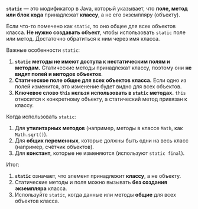 **`static`** — это модификатор в Java, который указывает, что **поле, метод или блок кода** принадлежат **классу**, а не его экземпляру (объекту).

Если что-то помечено как `static`, то оно общее для всех объектов класса. **Не нужно создавать объект**, чтобы использовать `static` поле или метод. Достаточно обратиться к ним через имя класса.

Важные особенности `static`:
1. **`static` методы не имеют доступа к нестатическим полям и методам.** Статические методы принадлежат классу, поэтому они **не видят полей и методов объектов**.
2. **Статическое поле общее для всех объектов класса.** Если одно из полей изменится, это изменение будет видно для всех объектов.
3. **Ключевое слово `this` нельзя использовать в `static` методах.** `this` относится к конкретному объекту, а статический метод привязан к классу.

Когда использовать `static`:
1. Для **утилитарных методов** (например, методы в классе `Math`, как `Math.sqrt()`).
2. Для **общих переменных**, которые должны быть одни на весь класс (например, счётчик объектов).
3. Для **констант**, которые не изменяются (используют `static final`).

Итог:
1. **`static`** означает, что элемент принадлежит **классу**, а не объекту.
2. Статические методы и поля можно вызывать **без создания экземпляра** класса.
3. Используйте `static`, когда данные или методы **общие** для всех объектов класса.